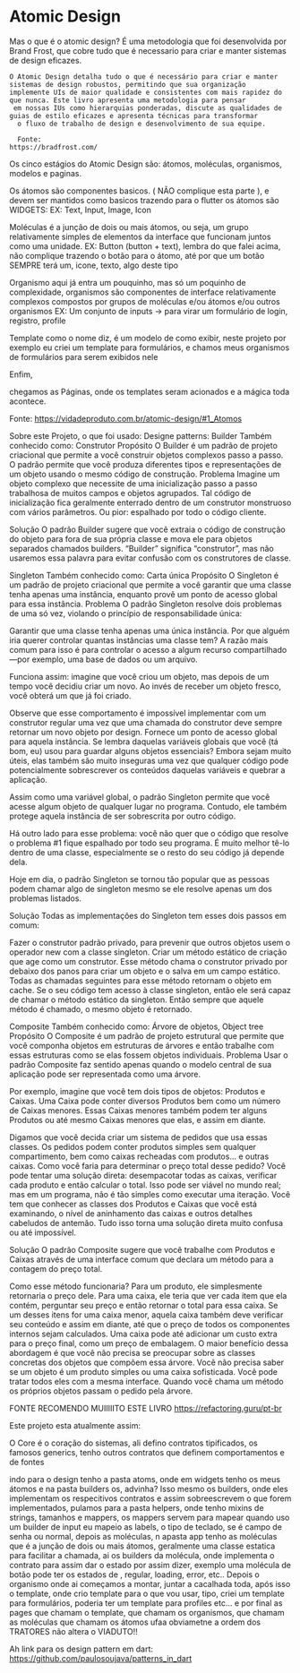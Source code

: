 # Atomic Design

Mas o que é o atomic design?
É uma metodologia que foi desenvolvida por Brand Frost, que cobre tudo que é necessario para criar e manter sistemas de design eficazes.

```
O Atomic Design detalha tudo o que é necessário para criar e manter sistemas de design robustos, permitindo que sua organização 
implemente UIs de maior qualidade e consistentes com mais rapidez do que nunca. Este livro apresenta uma metodologia para pensar
 em nossas IUs como hierarquias ponderadas, discute as qualidades de guias de estilo eficazes e apresenta técnicas para transformar
  o fluxo de trabalho de design e desenvolvimento de sua equipe.

  Fonte:
https://bradfrost.com/
```

Os cinco estágios do Atomic Design são:
 átomos, 
 moléculas, 
 organismos,
modelos e paginas.

Os átomos são componentes basicos. ( NÃO complique esta parte ), e devem ser mantidos como basicos
trazendo para o flutter os átomos são WIDGETS:
 EX: Text, Input, Image, Icon 

 Moléculas é a junção de dois ou mais átomos, ou seja, um grupo relativamente simples de elementos da interface que funcionam juntos como uma unidade.
 EX:  Button (button + text), lembra do que falei acima, não complique trazendo o botão para o átomo, até por que um botão SEMPRE terá um,
 icone, texto, algo deste tipo

Organismo aqui já entra um pouquinho, mas só um poquinho de complexidade, organismos são componentes de interface relativamente complexos compostos por grupos de moléculas
e/ou  átomos e/ou outros organismos
EX: Um conjunto de inputs -> para virar um formulário de login, registro, profile

Template como o nome diz, é um modelo de como exibir, neste projeto por exemplo eu criei um template para formulários, e chamos meus organismos
de formulários para serem exibidos nele

Enfim,

chegamos as Páginas, onde os templates seram acionados e a mágica toda acontece.

Fonte:
https://vidadeproduto.com.br/atomic-design/#1_Atomos

Sobre este Projeto, o que foi usado:
Designe patterns:
Builder
Também conhecido como: Construtor
Propósito
O Builder é um padrão de projeto criacional que permite a você construir objetos complexos passo a passo. O padrão permite que você produza diferentes tipos e representações de um objeto usando o mesmo código de construção.
Problema
Imagine um objeto complexo que necessite de uma inicialização passo a passo trabalhosa de muitos campos e objetos agrupados. Tal código de inicialização fica geralmente enterrado dentro de um construtor monstruoso com vários parâmetros. Ou pior: espalhado por todo o código cliente.

Solução
O padrão Builder sugere que você extraia o código de construção do objeto para fora de sua própria classe e mova ele para objetos separados chamados builders. “Builder” significa “construtor”, mas não usaremos essa palavra para evitar confusão com os construtores de classe.



Singleton
Também conhecido como: Carta única
 Propósito
O Singleton é um padrão de projeto criacional que permite a você garantir que uma classe tenha apenas uma instância, enquanto provê um ponto de acesso global para essa instância.
Problema
O padrão Singleton resolve dois problemas de uma só vez, violando o princípio de responsabilidade única:

Garantir que uma classe tenha apenas uma única instância. Por que alguém iria querer controlar quantas instâncias uma classe tem? A razão mais comum para isso é para controlar o acesso a algum recurso compartilhado—por exemplo, uma base de dados ou um arquivo.

Funciona assim: imagine que você criou um objeto, mas depois de um tempo você decidiu criar um novo. Ao invés de receber um objeto fresco, você obterá um que já foi criado.

Observe que esse comportamento é impossível implementar com um construtor regular uma vez que uma chamada do construtor deve sempre retornar um novo objeto por design.
Fornece um ponto de acesso global para aquela instância. Se lembra daquelas variáveis globais que você (tá bom, eu) usou para guardar alguns objetos essenciais? Embora sejam muito úteis, elas também são muito inseguras uma vez que qualquer código pode potencialmente sobrescrever os conteúdos daquelas variáveis e quebrar a aplicação.

Assim como uma variável global, o padrão Singleton permite que você acesse algum objeto de qualquer lugar no programa. Contudo, ele também protege aquela instância de ser sobrescrita por outro código.

Há outro lado para esse problema: você não quer que o código que resolve o problema #1 fique espalhado por todo seu programa. É muito melhor tê-lo dentro de uma classe, especialmente se o resto do seu código já depende dela.

Hoje em dia, o padrão Singleton se tornou tão popular que as pessoas podem chamar algo de singleton mesmo se ele resolve apenas um dos problemas listados.

 Solução
Todas as implementações do Singleton tem esses dois passos em comum:

Fazer o construtor padrão privado, para prevenir que outros objetos usem o operador new com a classe singleton.
Criar um método estático de criação que age como um construtor. Esse método chama o construtor privado por debaixo dos panos para criar um objeto e o salva em um campo estático. Todas as chamadas seguintes para esse método retornam o objeto em cache.
Se o seu código tem acesso à classe singleton, então ele será capaz de chamar o método estático da singleton. Então sempre que aquele método é chamado, o mesmo objeto é retornado.

Composite
Também conhecido como: Árvore de objetos, Object tree
 Propósito
O Composite é um padrão de projeto estrutural que permite que você componha objetos em estruturas de árvores e então trabalhe com essas estruturas como se elas fossem objetos individuais.
Problema
Usar o padrão Composite faz sentido apenas quando o modelo central de sua aplicação pode ser representada como uma árvore.

Por exemplo, imagine que você tem dois tipos de objetos: Produtos e Caixas. Uma Caixa pode conter diversos Produtos bem como um número de Caixas menores. Essas Caixas menores também podem ter alguns Produtos ou até mesmo Caixas menores que elas, e assim em diante.

Digamos que você decida criar um sistema de pedidos que usa essas classes. Os pedidos podem conter produtos simples sem qualquer compartimento, bem como caixas recheadas com produtos... e outras caixas. Como você faria para determinar o preço total desse pedido?
Você pode tentar uma solução direta: desempacotar todas as caixas, verificar cada produto e então calcular o total. Isso pode ser viável no mundo real; mas em um programa, não é tão simples como executar uma iteração. Você tem que conhecer as classes dos Produtos e Caixas que você está examinando, o nível de aninhamento das caixas e outros detalhes cabeludos de antemão. Tudo isso torna uma solução direta muito confusa ou até impossível.

 Solução
O padrão Composite sugere que você trabalhe com Produtos e Caixas através de uma interface comum que declara um método para a contagem do preço total.

Como esse método funcionaria? Para um produto, ele simplesmente retornaria o preço dele. Para uma caixa, ele teria que ver cada item que ela contém, perguntar seu preço e então retornar o total para essa caixa. Se um desses itens for uma caixa menor, aquela caixa também deve verificar seu conteúdo e assim em diante, até que o preço de todos os componentes internos sejam calculados. Uma caixa pode até adicionar um custo extra para o preço final, como um preço de embalagem.
O maior benefício dessa abordagem é que você não precisa se preocupar sobre as classes concretas dos objetos que compõem essa árvore. Você não precisa saber se um objeto é um produto simples ou uma caixa sofisticada. Você pode tratar todos eles com a mesma interface. Quando você chama um método os próprios objetos passam o pedido pela árvore.


FONTE RECOMENDO MUIIIIITO ESTE LIVRO
https://refactoring.guru/pt-br

Este projeto esta atualmente assim:

O Core é o coração do sistemas, ali defino contratos tipificados, os famosos generics, tenho outros contratos que definem comportamentos e de fontes

indo para o design tenho a pasta atoms, onde em widgets tenho os meus átomos e na pasta builders os, advinha? Isso mesmo os builders, onde eles implementam os respecitivos
contratos e assim sobreescrevem o que forem implementados, pulamos para a pasta helpers, onde tenho mixins de strings, tamanhos e mappers, os mappers servem para mapear
quando uso um builder de input eu mapeio as labels, o tipo de teclado, se é campo  de senha ou normal, depois as moléculas, n apasta app tenho as moléculas
que é a junção de dois ou mais átomos, geralmente uma classe estatica para facilitar a chamada, ai os builders da molécula, onde implementa o contrato para assim 
dar o estado por assim dizer, exemplo uma molécula de botão pode ter os estados de , regular, loading, error, etc..
Depois o organismo onde ai começamos a montar, juntar a cacalhada toda, após isso o template, onde crio template para o que vou usar, tipo, criei um template para 
formulários, poderia ter um template para profiles etc... e por final as pages que chamam o template, que chamam os organismos, que chamam as moléculas que chamam os átomos ufaa
obviametne a ordem dos TRATORES não altera o VIADUTO!!

Ah link para os design pattern em dart:
https://github.com/paulosoujava/patterns_in_dart